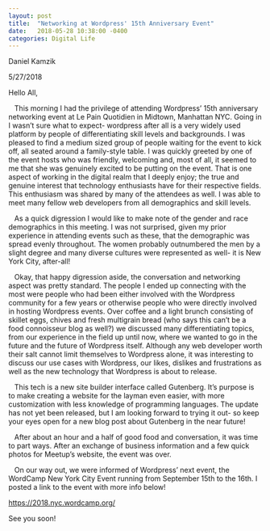 ```yaml
---
layout: post
title:  "Networking at Wordpress' 15th Anniversary Event"
date:   2018-05-28 10:38:00 -0400
categories: Digital Life
---
```


Daniel Kamzik

5/27/2018

Hello All,

&nbsp;&nbsp;&nbsp;This morning I had the privilege of attending Wordpress’ 15th anniversary networking event at Le Pain Quotidien in Midtown, Manhattan NYC. Going in I wasn’t sure what to expect- wordpress after all is a very widely used platform by people of differentiating skill levels and backgrounds. I was pleased to find a medium sized group of people waiting for the event to kick off, all seated around a family-style table. I was quickly greeted by one of the event hosts who was friendly, welcoming and, most of all, it seemed to me that she was genuinely excited to be putting on the event. That is one aspect of working in the digital realm that I deeply enjoy; the true and genuine interest that technology enthusiasts have for their respective fields. This enthusiasm was shared by many of the attendees as well. I was able to meet many fellow web developers from all demographics and skill levels.

&nbsp;&nbsp;&nbsp;As a quick digression I would like to make note of the gender and race demographics in this meeting. I was not surprised, given my prior experience in attending events such as these, that the demographic was spread evenly throughout. The women probably outnumbered the men by a slight degree and many diverse cultures were represented as well- it is New York City, after-all!

&nbsp;&nbsp;&nbsp;Okay, that happy digression aside, the conversation and networking aspect was pretty standard. The people I ended up connecting with the most were people who had been either involved with the Wordpress community for a few years or otherwise people who were directly involved in hosting Wordpress events. Over coffee and a light brunch consisting of skillet eggs, chives and fresh multigrain bread (who says this can’t be a food connoisseur blog as well?) we discussed many differentiating topics, from our experience in the field up until now, where we wanted to go in the future and the future of Wordpress itself. Although any web developer worth their salt cannot limit themselves to Wordpress alone, it was interesting to discuss our use cases with Wordpress, our likes, dislikes and frustrations as well as the new technology that Wordpress is about to release.

&nbsp;&nbsp;&nbsp;This tech is a new site builder interface called Gutenberg. It’s purpose is to make creating a website for the layman even easier, with more customization with less knowledge of programming languages. The update has not yet been released, but I am looking forward to trying it out- so keep your eyes open for a new blog post about Gutenberg in the near future!

&nbsp;&nbsp;&nbsp;After about an hour and a half of good food and conversation, it was time to part ways. After an exchange of business information and a few quick photos for Meetup’s website, the event was over.

&nbsp;&nbsp;&nbsp;On our way out, we were informed of Wordpress’ next event, the WordCamp New York City Event running from September 15th to the 16th. I posted a link to the event with more info below!

https://2018.nyc.wordcamp.org/

See you soon!